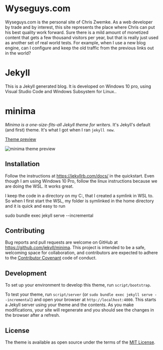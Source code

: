 # Wyseguys.com

Wyseguys.com is the personal site of Chris Zwemke.  As a web developer by trade and by interest, this site represents the place where Chris can put his best quality work forward.  Sure there is a mild amount of monetized content that gets a few thousand visitors per year, but that is really just used as another set of real world tests.  For example, when I use a new blog engine, can I configure and keep the old traffic from the previous links out in the world?

# Jekyll

This is a Jekyll generated blog.  It is developed on Windows 10 pro, using Visual Studio Code and Windows Subsystem for Linux..

# minima

*Minima is a one-size-fits-all Jekyll theme for writers*. It's Jekyll's default (and first) theme. It's what I got when I ran `jekyll new`.

[Theme preview](https://jekyll.github.io/minima/)

![minima theme preview](/screenshot.png)

## Installation

Follow the instructions at https://jekyllrb.com/docs/ in the quickstart.  Even though I am using Windows 10 Pro, follow the linux instructions because we are doing the WSL.  It works great.

I keep the code in a directory on my C:, that I created a symlink in WSL to.  So when I first start the WSL, my folder is symlinked in the home directory and it is quick and easy to run

sudo bundle exec jekyll serve --incremental

## Contributing

Bug reports and pull requests are welcome on GitHub at https://github.com/jekyll/minima. This project is intended to be a safe, welcoming space for collaboration, and contributors are expected to adhere to the [Contributor Covenant](http://contributor-covenant.org) code of conduct.

## Development

To set up your environment to develop this theme, run `script/bootstrap`.

To test your theme, run `script/server` (or `sudo bundle exec jekyll serve --incremental`) and open your browser at `http://localhost:4000`. This starts a Jekyll server using your theme and the contents. As you make modifications, your site will regenerate and you should see the changes in the browser after a refresh.

## License

The theme is available as open source under the terms of the [MIT License](http://opensource.org/licenses/MIT).
